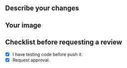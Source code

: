 ## Describe your changes

## Your image


## Checklist before requesting a review
- [x] I have testing code before push it.
- [x] Request approval.
